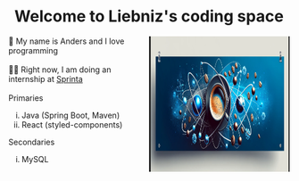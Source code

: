 <h1 align="center" class="Merriweather">Welcome to Liebniz's coding space</h1>

<div style="display: flex">
  <div 
  style="display: flex; 
  flex-direction: column; 
  align-items: left; 
  justify-content: center"> 
    <div style="">👋 My name is Anders and I love programming </div>
    <br>
    <div>👨‍🎓 Right now, I am doing an internship at <a href="sprinta.se">Sprinta</a></div>
    <br>
    <span>Primaries</span>
    <ul>
      <li type="i"> Java (Spring Boot, Maven)
      <li type="i"> React (styled-components)
    </ul>
        <span>Secondaries</span>
    <ul>
      <li type="i"> MySQL
    </ul>
  </div>
  <img src="./static/coffee-atom-banner.png" alt="Java React banner" width="50%" style="display: block; margin-left: auto; margin-right: auto" />
</div>
